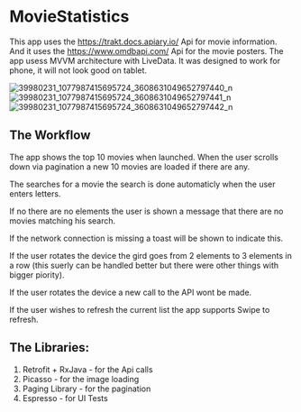# MovieStatistics
This app uses the https://trakt.docs.apiary.io/ Api for movie information. And it uses the https://www.omdbapi.com/ Api for the movie posters. The app usess MVVM architecture with LiveData. It was designed to work for phone, it will not look good on tablet.

![39980231_1077987415695724_3608631049652797440_n](https://user-images.githubusercontent.com/19889778/44469833-03abd000-a631-11e8-88a4-5e3d1124fb6e.jpg)    ![39980231_1077987415695724_3608631049652797441_n](https://user-images.githubusercontent.com/19889778/44470002-55545a80-a631-11e8-8ff9-996668709117.jpg)    ![39980231_1077987415695724_3608631049652797442_n](https://user-images.githubusercontent.com/19889778/44470313-08bd4f00-a632-11e8-9d85-356dac593d72.jpg) 
## The Workflow
The app shows the top 10 movies when launched. When the user scrolls down via pagination a new 10 movies are loaded if there are any.

The searches for a movie the search is done automaticly when the user enters letters.

If no there are no elements the user is shown a message that there are no movies matching his search. 

If the network connection is missing a toast will be shown to indicate this.

If the user rotates the device the gird goes from 2 elements to 3 elements in a row (this suerly can be handled better but there were other things with bigger piority).

If the user rotates the device a new call to the API wont be made.

If the user wishes to refresh the current list the app supports Swipe to refresh.


## The Libraries:
1. Retrofit + RxJava - for the Api calls 
2. Picasso - for the image loading
3. Paging Library - for the pagination
4. Espresso - for UI Tests


